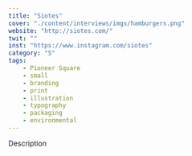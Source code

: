 ```yaml
---
title: "Siotes"
cover: "./content/interviews/imgs/hamburgers.png"
website: "http://siotes.com/"
twit: ""
inst: "https://www.instagram.com/siotes"
category: "S"
tags:
    - Pioneer Square
    - small
    - branding
    - print
    - illustration
    - typography
    - packaging
    - environmental
---
```


Description
